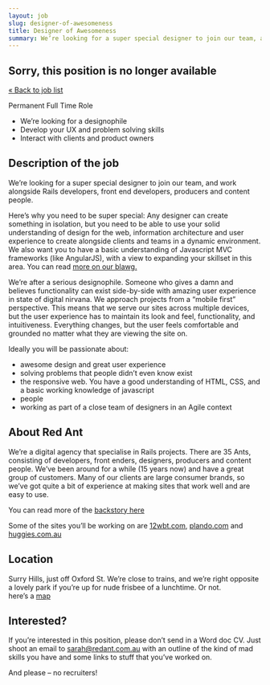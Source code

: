```yaml
---
layout: job
slug: designer-of-awesomeness
title: Designer of Awesomeness
summary: We’re looking for a super special designer to join our team, and work alongside Rails developers, front end developers, producers and content people.
---
```


<div class="job-not-available">
  <h2>Sorry, this position is no longer available</h2>
  <a href="/jobs/" title="Work with us">« Back to job list</a>
</div>

Permanent Full Time Role

* We’re looking for a designophile
* Develop your UX and problem solving skills
* Interact with clients and product owners

## Description of the job

We’re looking for a super special designer to join our team, and work alongside Rails developers, front end developers, producers and content people.

Here’s why you need to be super special: Any designer can create something in isolation, but you need to be able to use your solid understanding of design for the web, information architecture and user experience to create alongside clients and teams in a dynamic environment. We also want you to have a basic understanding of Javascript MVC frameworks (like AngularJS), with a view to expanding your skillset in this area. You can read <a href="/pjax/asynchronous-javascript-frameworks-like-angular-js/">more on our blawg.</a>

We’re after a serious designophile. Someone who gives a damn and believes functionality can exist side-by-side with amazing user experience in state of digital nirvana. We approach projects from a “mobile first” perspective. This means that we serve our sites across multiple devices, but the user experience has to maintain its look and feel, functionality, and intuitiveness. Everything changes, but the user feels comfortable and grounded no matter what they are viewing the site on.

Ideally you will be passionate about:

* awesome design and great user experience
* solving problems that people didn’t even know exist
* the responsive web. You have a good understanding of HTML, CSS, and a basic working knowledge of javascript
* people
* working as part of a close team of designers in an Agile context

## About Red Ant

We’re a digital agency that specialise in Rails projects. There are 35 Ants, consisting of developers, front enders, designers, producers and content people. We’ve been around for a while (15 years now) and have a great group of customers. Many of our clients are large consumer brands, so we’ve got quite a bit of experience at making sites that work well and are easy to use.

You can read more of the <a href="/about-redant">backstory here</a>

Some of the sites you’ll be working on are <a href="http://12wbt.com/tour">12wbt.com</a>, <a href="https://www.plando.com">plando.com</a> and <a href="http://www.huggies.com.au">huggies.com.au</a>

## Location

Surry Hills, just off Oxford St. We’re close to trains, and we’re right opposite a lovely park if you’re up for nude frisbee of a lunchtime. Or not.<br>
here’s a <a href="/about-red-ant/map">map</a>

## Interested?

If you’re interested in this position, please don’t send in a Word doc CV. Just shoot an email to <a href="mailto:sarah@redant.com.au">sarah@redant.com.au</a> with an outline of the kind of mad skills you have and some links to stuff that you’ve worked on.

And please – no recruiters!
